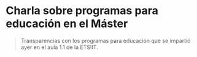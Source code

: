# Charla sobre programas para educación en el Máster

> Transparencias con los programas para educación que se impartió ayer en el aula 1.1 de la ETSIIT.
